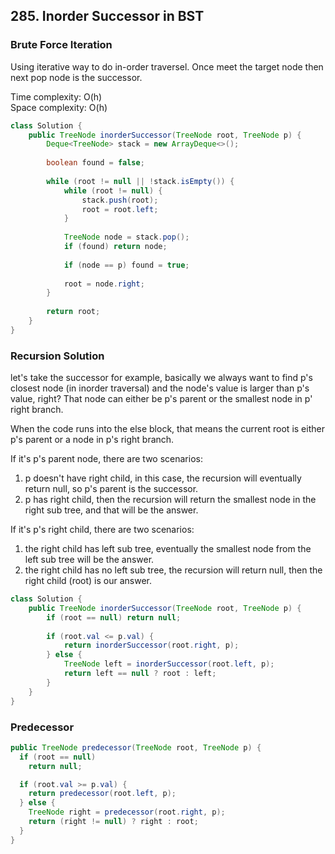 ## 285. Inorder Successor in BST

### Brute Force Iteration   
Using iterative way to do in-order traversel. Once meet the target node then next pop node is the successor.

Time complexity: O(h)   
Space complexity: O(h)

```java
class Solution {
    public TreeNode inorderSuccessor(TreeNode root, TreeNode p) {
        Deque<TreeNode> stack = new ArrayDeque<>();
        
        boolean found = false;
        
        while (root != null || !stack.isEmpty()) {
            while (root != null) {
                stack.push(root);
                root = root.left;
            }
            
            TreeNode node = stack.pop();
            if (found) return node;
            
            if (node == p) found = true;
            
            root = node.right;            
        }
        
        return root;
    }
}
```

### Recursion Solution
let's take the successor for example, basically we always want to find p's closest node (in inorder traversal) and the node's value is larger than p's value, right? That node can either be p's parent or the smallest node in p' right branch.

When the code runs into the else block, that means the current root is either p's parent or a node in p's right branch.

If it's p's parent node, there are two scenarios: 

1. p doesn't have right child, in this case, the recursion will eventually return null, so p's parent is the successor.  
2. p has right child, then the recursion will return the smallest node in the right sub tree, and that will be the answer.

If it's p's right child, there are two scenarios: 
1. the right child has left sub tree, eventually the smallest node from the left sub tree will be the answer.  
2. the right child has no left sub tree, the recursion will return null, then the right child (root) is our answer.


```java
class Solution {
    public TreeNode inorderSuccessor(TreeNode root, TreeNode p) {
        if (root == null) return null;
        
        if (root.val <= p.val) {
            return inorderSuccessor(root.right, p);
        } else {
            TreeNode left = inorderSuccessor(root.left, p);
            return left == null ? root : left;
        }
    }
}
```

### Predecessor
```java
public TreeNode predecessor(TreeNode root, TreeNode p) {
  if (root == null)
    return null;

  if (root.val >= p.val) {
    return predecessor(root.left, p);
  } else {
    TreeNode right = predecessor(root.right, p);
    return (right != null) ? right : root;
  }
}
```
